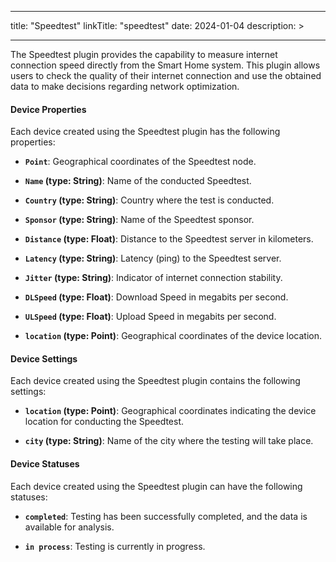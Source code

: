 
---
title: "Speedtest"
linkTitle: "speedtest"
date: 2024-01-04
description: >
  
---

The Speedtest plugin provides the capability to measure internet connection speed directly from the Smart Home system. This plugin allows users to check the quality of their internet connection and use the obtained data to make decisions regarding network optimization.

#### Device Properties

Each device created using the Speedtest plugin has the following properties:

- **`Point`**: Geographical coordinates of the Speedtest node.

- **`Name` (type: String)**: Name of the conducted Speedtest.

- **`Country` (type: String)**: Country where the test is conducted.

- **`Sponsor` (type: String)**: Name of the Speedtest sponsor.

- **`Distance` (type: Float)**: Distance to the Speedtest server in kilometers.

- **`Latency` (type: String)**: Latency (ping) to the Speedtest server.

- **`Jitter` (type: String)**: Indicator of internet connection stability.

- **`DLSpeed` (type: Float)**: Download Speed in megabits per second.

- **`ULSpeed` (type: Float)**: Upload Speed in megabits per second.

- **`location` (type: Point)**: Geographical coordinates of the device location.

#### Device Settings

Each device created using the Speedtest plugin contains the following settings:

- **`location` (type: Point)**: Geographical coordinates indicating the device location for conducting the Speedtest.

- **`city` (type: String)**: Name of the city where the testing will take place.

#### Device Statuses

Each device created using the Speedtest plugin can have the following statuses:

- **`completed`**: Testing has been successfully completed, and the data is available for analysis.

- **`in process`**: Testing is currently in progress.
